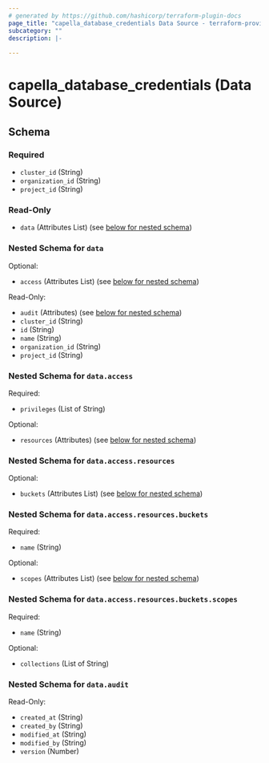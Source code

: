 ```yaml
---
# generated by https://github.com/hashicorp/terraform-plugin-docs
page_title: "capella_database_credentials Data Source - terraform-provider-capella"
subcategory: ""
description: |-
  
---
```


# capella_database_credentials (Data Source)





<!-- schema generated by tfplugindocs -->
## Schema

### Required

- `cluster_id` (String)
- `organization_id` (String)
- `project_id` (String)

### Read-Only

- `data` (Attributes List) (see [below for nested schema](#nestedatt--data))

<a id="nestedatt--data"></a>
### Nested Schema for `data`

Optional:

- `access` (Attributes List) (see [below for nested schema](#nestedatt--data--access))

Read-Only:

- `audit` (Attributes) (see [below for nested schema](#nestedatt--data--audit))
- `cluster_id` (String)
- `id` (String)
- `name` (String)
- `organization_id` (String)
- `project_id` (String)

<a id="nestedatt--data--access"></a>
### Nested Schema for `data.access`

Required:

- `privileges` (List of String)

Optional:

- `resources` (Attributes) (see [below for nested schema](#nestedatt--data--access--resources))

<a id="nestedatt--data--access--resources"></a>
### Nested Schema for `data.access.resources`

Optional:

- `buckets` (Attributes List) (see [below for nested schema](#nestedatt--data--access--resources--buckets))

<a id="nestedatt--data--access--resources--buckets"></a>
### Nested Schema for `data.access.resources.buckets`

Required:

- `name` (String)

Optional:

- `scopes` (Attributes List) (see [below for nested schema](#nestedatt--data--access--resources--buckets--scopes))

<a id="nestedatt--data--access--resources--buckets--scopes"></a>
### Nested Schema for `data.access.resources.buckets.scopes`

Required:

- `name` (String)

Optional:

- `collections` (List of String)





<a id="nestedatt--data--audit"></a>
### Nested Schema for `data.audit`

Read-Only:

- `created_at` (String)
- `created_by` (String)
- `modified_at` (String)
- `modified_by` (String)
- `version` (Number)
